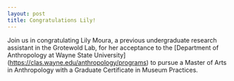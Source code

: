 ```yaml
---
layout: post
title: Congratulations Lily!
---
```


Join us in congratulating Lily Moura, a previous undergraduate research assistant in the Grotewold Lab, for her acceptance to the [Department of Anthropology at Wayne State University] (https://clas.wayne.edu/anthropology/programs) to pursue a Master of Arts in Anthropology with a Graduate Certificate in Museum Practices.
